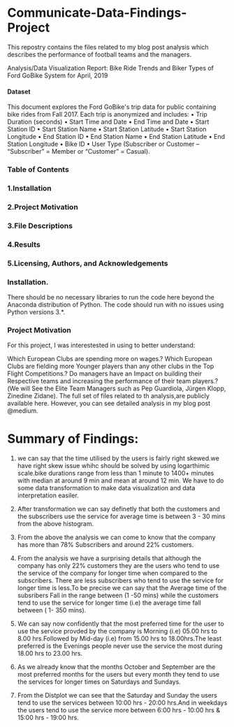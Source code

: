 # Communicate-Data-Findings-Project

This repostry contains the files related to my blog post analysis which describes the performance of football teams and the managers.

Analysis/Data Visualization Report: Bike Ride Trends and Biker Types of Ford GoBike System for April, 2019


#### Dataset

This document explores the Ford GoBike's trip data for public containing bike rides from Fall 2017.
Each trip is anonymized and includes:
•	Trip Duration (seconds)
•	Start Time and Date
•	End Time and Date
•	Start Station ID
•	Start Station Name
•	Start Station Latitude
•	Start Station Longitude
•	End Station ID
•	End Station Name
•	End Station Latitude
•	End Station Longitude
•	Bike ID
•	User Type (Subscriber or Customer – “Subscriber” = Member or “Customer” = Casual).

### Table of Contents

### 1.Installation
### 2.Project Motivation
### 3.File Descriptions
### 4.Results
### 5.Licensing, Authors, and Acknowledgements

### Installation.

There should be no necessary libraries to run the code here beyond the Anaconda distribution of Python. The code should run with no issues using Python versions 3.*.

### Project Motivation

For this project, I was interestested in using  to better understand:

Which European Clubs are spending more on wages.?
Which European Clubs are fielding more Younger players than any other clubs in the Top Flight Competitions.?
Do managers have an Impact on building their Respective teams and increasing the performance of their team players.?(We will See the Elite Team Managers such as Pep Guardiola, Jürgen Klopp, Zinedine Zidane).
The full set of files related to th analysis,are publicly available here. However, you can see detailed analysis in my blog post @medium.

# **Summary of Findings:**

1. we can say that the time utilised by the users is fairly right skewed.we have right skew issue whihc should be solved by using
logarthimic scale.bike durations range from less than 1 minute to 1400+ minutes with median at around 9 min and mean at around 12 min. 
We have to do some data transformation to make data visualization and data interpretation easiler.

2. After transformation we can say definetly that both the customers and the subscribers use the service for average time is between 3 - 30 mins from the above histogram.

3. From the above the analysis we can come to know that the company has more than 78% Subscribers and around 22% customers.

4. From the analysis we have a surprising details that although the company has only 22% customers they are the users who tend to use the service of the company for longer time when compared to the subscribers. There are less subscribers who tend to use the service for longer time is less.To be precise we can say that the Average time of the subsribers Fall in the range between (1 -50 mins) while the customers tend to use the service for longer time (i.e) the average time fall between ( 1- 350 mins).

5. We can say now confidently that the most preferred time for the user to use the service provded by the company is Morning (i.e) 05.00 hrs to 8.00 hrs.Followed by Mid-day (i.e) from 15.00 hrs to 18.00hrs.The least preferred is the Evenings people never use the service the most during 18.00 hrs to 23.00 hrs.

6. As we already know that the months October and September are the most preferred months for the users but every month they tend to use the services for longer times on Saturdays and Sundays.

7. From the Distplot we can see that the Saturday and Sunday the users tend to use the services between 10:00 hrs - 20:00 hrs.And in weekdays the users tend to use the service more between 6:00 hrs - 10:00 hrs & 15:00 hrs - 19:00 hrs.
